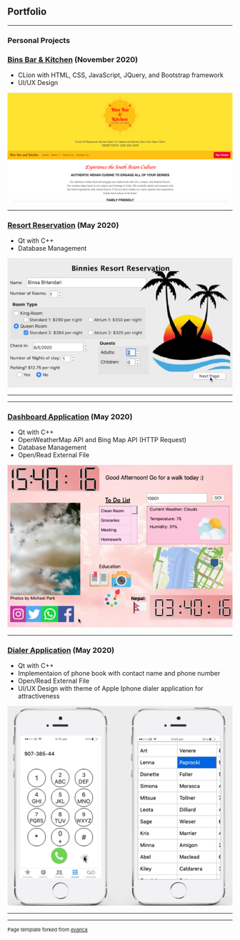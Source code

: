 ## Portfolio

---

### Personal Projects 

### [Bins Bar & Kitchen](/binsbar&k) (November 2020)
* CLion with HTML, CSS, JavaScript, JQuery, and Bootstrap framework
* UI/UX Design

<img src="images/binsbar.png?raw=true"/>

---
### [Resort Reservation](/reservation) (May 2020)
* Qt with C++
* Database Management

<img src="images/HR window.png?raw=true"/>

---
---
### [Dashboard Application](/dashboard) (May 2020)
* Qt with C++
* OpenWeatherMap API and Bing Map API (HTTP Request)
* Database Management
* Open/Read External File

<img src="images/dashboard.png?raw=true"/>

---
### [Dialer Application](http://example.com/) (May 2020)
* Qt with C++
*	Implementaion of phone book with contact name and phone number
* Open/Read External File
*	UI/UX Design with theme of Apple Iphone dialer application for attractiveness

<img src="images/dialer.png?raw=true"/>

---



---
<p style="font-size:11px">Page template forked from <a href="https://github.com/evanca/quick-portfolio">evanca</a></p>
<!-- Remove above link if you don't want to attibute -->
